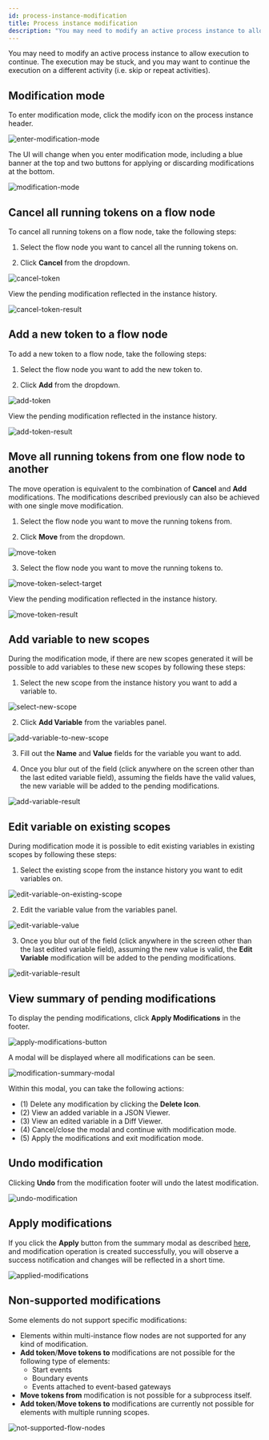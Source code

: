 ```yaml
---
id: process-instance-modification
title: Process instance modification
description: "You may need to modify an active process instance to allow execution to continue."
---
```


You may need to modify an active process instance to allow execution to continue. The execution may be stuck, and you may want to continue the execution on a different activity (i.e. skip or repeat activities).

## Modification mode

To enter modification mode, click the modify icon on the process instance header.

![enter-modification-mode](./img/modifications/enter-modification-mode.png)

The UI will change when you enter modification mode, including a blue banner at the top and two buttons for applying or discarding modifications at the bottom.

![modification-mode](./img/modifications/modification-mode.png)

## Cancel all running tokens on a flow node

To cancel all running tokens on a flow node, take the following steps:

1. Select the flow node you want to cancel all the running tokens on.

2. Click **Cancel** from the dropdown.

![cancel-token](./img/modifications/cancel-token.png)

View the pending modification reflected in the instance history.

![cancel-token-result](./img/modifications/add-token-result.png)

## Add a new token to a flow node

To add a new token to a flow node, take the following steps:

1. Select the flow node you want to add the new token to.

2. Click **Add** from the dropdown.

![add-token](./img/modifications/add-token.png)

View the pending modification reflected in the instance history.

![add-token-result](./img/modifications/add-token-result.png)

## Move all running tokens from one flow node to another

The move operation is equivalent to the combination of **Cancel** and **Add** modifications. The modifications described previously can also be achieved with one single move modification.

1. Select the flow node you want to move the running tokens from.

2. Click **Move** from the dropdown.

![move-token](./img/modifications/move-token.png)

3. Select the flow node you want to move the running tokens to.

![move-token-select-target](./img/modifications/move-token-select-target.png)

View the pending modification reflected in the instance history.

![move-token-result](./img/modifications/move-token-result.png)

## Add variable to new scopes

During the modification mode, if there are new scopes generated it will be possible to add variables to these new scopes by following these steps:

1. Select the new scope from the instance history you want to add a variable to.

![select-new-scope](./img/modifications/select-new-scope.png)

2. Click **Add Variable** from the variables panel.

![add-variable-to-new-scope](./img/modifications/add-variable-to-new-scope.png)

3. Fill out the **Name** and **Value** fields for the variable you want to add.

4. Once you blur out of the field (click anywhere on the screen other than the last edited variable field), assuming the fields have the valid values, the new variable will be added to the pending modifications.

![add-variable-result](./img/modifications/add-variable-result.png)

## Edit variable on existing scopes

During modification mode it is possible to edit existing variables in existing scopes by following these steps:

1. Select the existing scope from the instance history you want to edit variables on.

![edit-variable-on-existing-scope](./img/modifications/edit-variable-on-existing-scope.png)

2. Edit the variable value from the variables panel.

![edit-variable-value](./img/modifications/edit-variable-value.png)

3. Once you blur out of the field (click anywhere in the screen other than the last edited variable field), assuming the new value is valid, the **Edit Variable** modification will be added to the pending modifications.

![edit-variable-result](./img/modifications/edit-variable-result.png)

## View summary of pending modifications

To display the pending modifications, click **Apply Modifications** in the footer.

![apply-modifications-button](./img/modifications/apply-modifications-button.png)

A modal will be displayed where all modifications can be seen.

![modification-summary-modal](./img/modifications/modification-summary-modal.png)

Within this modal, you can take the following actions:

- (1) Delete any modification by clicking the **Delete Icon**.
- (2) View an added variable in a JSON Viewer.
- (3) View an edited variable in a Diff Viewer.
- (4) Cancel/close the modal and continue with modification mode.
- (5) Apply the modifications and exit modification mode.

## Undo modification

Clicking **Undo** from the modification footer will undo the latest modification.

![undo-modification](./img/modifications/undo-modification.png)

## Apply modifications

If you click the **Apply** button from the summary modal as described [here](#view-summary-of-pending-modifications), and modification operation is created successfully, you will observe a success notification and changes will be reflected in a short time.

![applied-modifications](./img/modifications/applied-modifications.png)

## Non-supported modifications

Some elements do not support specific modifications:

- Elements within multi-instance flow nodes are not supported for any kind of modification.
- **Add token**/**Move tokens to** modifications are not possible for the following type of elements:
  - Start events
  - Boundary events
  - Events attached to event-based gateways
- **Move tokens from** modification is not possible for a subprocess itself.
- **Add token**/**Move tokens to** modifications are currently not possible for elements with multiple running scopes.

![not-supported-flow-nodes](./img/modifications/not-supported-flow-nodes.png)

